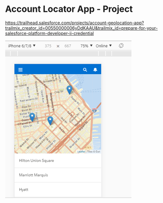 
# Account Locator App - Project

https://trailhead.salesforce.com/projects/account-geolocation-app?trailmix_creator_id=00550000006yDdKAAU&trailmix_id=prepare-for-your-salesforce-platform-developer-ii-credential


![Apex/PDII/Account Locator App](./0_AccountLocator.png)
